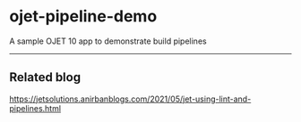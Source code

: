 # ojet-pipeline-demo
A sample OJET 10 app to demonstrate build pipelines  

- - - -

## Related blog
https://jetsolutions.anirbanblogs.com/2021/05/jet-using-lint-and-pipelines.html  
